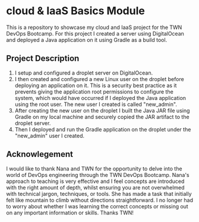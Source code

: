# cloud & IaaS Basics Module
This is a repository to showcase my cloud and IaaS project for the TWN DevOps Bootcamp. For this project I created a server using DigitalOcean and deployed a Java application on it using Gradle as a build tool.

## Project Description

1. I setup and configured a droplet server on DigitalOcean.
2. I then created and configured a new Linux user on the droplet before deploying an application on it. This is a security best practice as it prevents giving the application root permissions to configure the system, which would have occurred if I deployed the Java application using the root user. The new user I created is called "new_admin".
3. After creating the new user on the droplet I built the Java JAR file using Gradle on my local machine and securely copied the JAR artifact to the droplet server.
4. Then I deployed and run the Gradle application on the droplet under the "new_admin" user I created.

## Acknowlegement

I would like to thank Nana and TWN for the opportunity to delve into the world of DevOps engineering through the TWN DevOps Bootcamp. Nana's approach to teaching is very effective and I feel concepts are introduced with the right amount of depth, whilst ensuring you are not overwhelmed with technical jargon, techniques, or tools. She has made a task that initially felt like mountain to climb without directions straightforward. I no longer had to worry about whether I was learning the correct concepts or missing out on any important information or skills. Thanks TWN!



